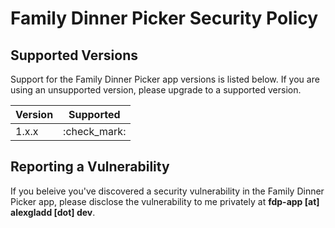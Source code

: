 # Family Dinner Picker Security Policy

## Supported Versions

Support for the Family Dinner Picker app versions is listed below. If you are
using an unsupported version, please upgrade to a supported version.

| Version | Supported          |
| ------- | ------------------ |
| 1.x.x   | :check_mark: |

## Reporting a Vulnerability

If you beleive you've discovered a security vulnerability in the Family
Dinner Picker app, please disclose the vulnerability to me privately at
**fdp-app [at] alexgladd [dot] dev**.
